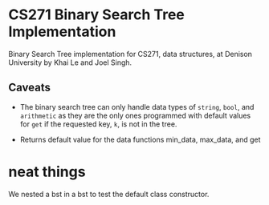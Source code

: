 # CS271 Binary Search Tree Implementation
Binary Search Tree implementation for CS271, data structures,
at Denison University by Khai Le and Joel Singh.

## Caveats

- The binary search tree can only handle data types of
`string`, `bool`, and `arithmetic` as they are the only ones
programmed with default values for `get` if the requested key,
`k`, is not in the tree.

- Returns default value for the data functions min_data, max_data, and get

# neat things
We nested a bst in a bst to test the default class constructor.
